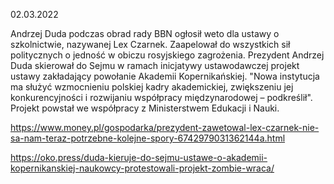 02.03.2022

Andrzej Duda podczas obrad rady BBN ogłosił weto dla ustawy o szkolnictwie, nazywanej Lex Czarnek. Zaapelował do wszystkich sił politycznych o jedność w obiczu rosyjskiego zagrożenia. Prezydent Andrzej Duda skierował do Sejmu w ramach inicjatywy ustawodawczej projekt ustawy zakładający powołanie Akademii Kopernikańskiej. "Nowa instytucja ma służyć wzmocnieniu polskiej kadry akademickiej, zwiększeniu jej konkurencyjności i rozwijaniu współpracy międzynarodowej – podkreślił". Projekt powstał we współpracy z Ministerstwem Edukacji i Nauki.

https://www.money.pl/gospodarka/prezydent-zawetowal-lex-czarnek-nie-sa-nam-teraz-potrzebne-kolejne-spory-6742979031362144a.html

https://oko.press/duda-kieruje-do-sejmu-ustawe-o-akademii-kopernikanskiej-naukowcy-protestowali-projekt-zombie-wraca/